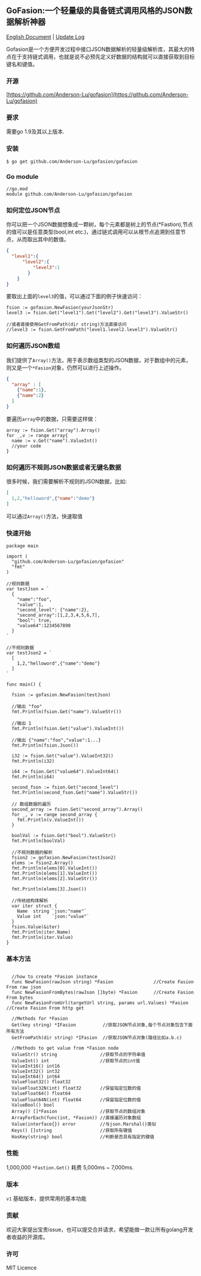 GoFasion:一个轻量级的具备链式调用风格的JSON数据解析神器
---

[English Document](https://github.com/Anderson-Lu/gofasion/blob/master/readme.md) | [Update Log](https://github.com/Anderson-Lu/gofasion/wiki/Update-Logs)

Gofasion是一个方便开发过程中接口JSON数据解析的轻量级解析库，其最大的特点在于支持链式调用，也就是说不必预先定义好数据的结构就可以直接获取到目标键名和键值。

### 开源

[https://github.com/Anderson-Lu/gofasion](https://github.com/Anderson-Lu/gofasion)

### 要求

需要go 1.9及其以上版本.

### 安装

```shell
$ go get github.com/Anderson-Lu/gofasion/gofasion
```

### Go module

```shell
//go.mod
module github.com/Anderson-Lu/gofasion/gofasion
```

### 如何定位JSON节点

你可以把一个JSON数据想象成一颗树，每个元素都是树上的节点(*Fastion),节点的值可以是任意类型(bool,int etc.)，通过链式调用可以从根节点追溯到任意节点，从而取出其中的数值。

```json
{
  "level1":{
      "level2":{
          "level3":1
        }
    }
}
```

要取出上面的`level3`的值，可以通过下面的例子快速访问：

```golang
fsion := gofasion.NewFasion(yourJsonStr)
level3 := fsion.Get("level1").Get("level2").Get("level3").ValueStr()

//或者直接使用GetFromPath(dir string)方法直接访问
//level3 := fsion.GetFromPath("level1.level2.level3").ValueStr()
```

### 如何遍历JSON数组

我们提供了`Array()`方法，用于表示数组类型的JSON数据，对于数组中的元素，则又是一个`*Fasion`对象，仍然可以进行上述操作。

```json
{
  "array" : [
    {"name":1},
    {"name":2}
  ]
}
```

要遍历`array`中的数据，只需要这样做：

```golang
array := fsion.Get("array").Array()
for _,v := range array{
  name := v.Get("name").ValueInt()
  //your code
}
```

### 如何遍历不规则JSON数据或者无键名数据

很多时候，我们需要解析不规则的JSON数据，比如:

```json
[
  1,2,"helloword",{"name":"demo"}
] 
```

可以通过`Array()`方法，快速取值

### 快速开始

```golang
package main

import (
  "github.com/Anderson-Lu/gofasion/gofasion"
  "fmt"
)

//规则数据
var testJson = `
  {
    "name":"foo",
    "value":1,
    "second_level": {"name":2},
    "second_array":[1,2,3,4,5,6,7],
    "bool": true,
    "value64":1234567890
  }
`

//不规则数据
var testJson2 = `
  [
    1,2,"helloword",{"name":"demo"}
  ]  
`

func main() {
  
  fsion := gofasion.NewFasion(testJson)

  //输出 "foo"
  fmt.Println(fsion.Get("name").ValueStr())
  
  //输出 1
  fmt.Println(fsion.Get("value").ValueInt())
  
  //输出 {"name":"foo","value":1...}
  fmt.Println(fsion.Json())

  i32 := fsion.Get("value").ValueInt32()
  fmt.Println(i32)

  i64 := fsion.Get("value64").ValueInt64()
  fmt.Println(i64)

  second_fson := fsion.Get("second_level")
  fmt.Println(second_fson.Get("name").ValueStr())

  // 数组数据的遍历
  second_array := fsion.Get("second_array").Array()
  for _, v := range second_array {
    fmt.Println(v.ValueInt())
  }

  boolVal := fsion.Get("bool").ValueStr()
  fmt.Println(boolVal)

  //不规则数据的解析
  fsion2 := gofasion.NewFasion(testJson2)
  elems := fsion2.Array()
  fmt.Println(elems[0].ValueInt())
  fmt.Println(elems[1].ValueInt())
  fmt.Println(elems[2].ValueStr())

  fmt.Println(elems[3].Json())

  //传统结构体解析
  var iter struct {
    Name  string `json:"name"`
    Value int    `json:"value"`
  }
  fsion.Value(&iter)
  fmt.Println(iter.Name)
  fmt.Println(iter.Value)
}

```

### 基本方法

```golang

  //how to create *Fasion instance
  func NewFasion(rawJson string) *Fasion               //Create Fasion From raw json
  func NewFasionFromBytes(rawJson []byte) *Fasion      //Create Fasion From bytes
  func NewFasionFromUrl(targetUrl string, params url.Values) *Fasion  //Create Fasion From http get

  //Methods for *Fasion
  Get(key string) *IFasion          //获取JSON节点对象,每个节点对象包含下面所有方法
  GetFromPath(dir string) *IFasion  //获取JSON节点对象(路径比如a.b.c)

  //Methods to get value from *Fasion node
  ValueStr() string                //获取节点的字符串值
  ValueInt() int                   //获取节点的int值
  ValueInt16() int16                      
  ValueInt32() int32
  ValueInt64() int64
  ValueFloat32() float32
  ValueFloat32N(int) float32       //保留指定位数的值
  ValueFloat64() float64
  ValueFloat64N(int) float64       //保留指定位数的值
  ValueBool() bool
  Array() []*Fasion                //获取节点的数组对象
  ArrayForEach(func(int, *Fasion)) //直接遍历对象数组
  Value(interface{}) error         //与json.Marshal()类似
  Keys() []string                  //获取所有键值
  HasKey(string) bool              //判断是否具有指定的键值
```

### 性能

1,000,000 `*Fastion.Get()` 耗费 5,000ms ~ 7,000ms.

### 版本

`v1` 基础版本，提供常用的基本功能

### 贡献

欢迎大家提出宝贵issue，也可以提交合并请求，希望能做一款让所有golang开发者收益的开源库。

### 许可

MIT Licence